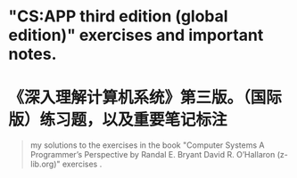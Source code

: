 # "CS:APP third edition (global edition)" exercises and important notes.  
# 《深入理解计算机系统》第三版。（国际版）练习题，以及重要笔记标注  
>my solutions to the exercises in the book "Computer Systems A Programmer’s Perspective by Randal E. Bryant David R. O’Hallaron (z-lib.org)" exercises .
